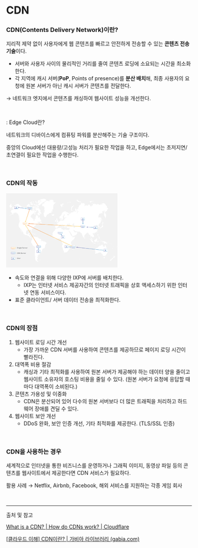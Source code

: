 # CDN

### CDN(Contents Delivery Network)이란?

지리적 제약 없이 사용자에게 웹 콘텐츠를 빠르고 안전하게 전송할 수 있는 **콘텐츠 전송 기술**이다. 

- 서버와 사용자 사이의 물리적인 거리를 줄여 콘텐츠 로딩에 소요되는 시간을 최소화한다.
- 각 지역에 캐시 서버(**PoP**, Points of presence)를 **분산 배치**해, 최종 사용자의 요청에 원본 서버가 아닌 캐시 서버가 콘텐츠를 전달한다.

→ 네트워크 엣지에서 콘텐츠를 캐싱하여 웹사이트 성능을 개선한다.

</br>

: Edge Cloud란?

네트워크의 디바이스에게 컴퓨팅 파워를 분산해주는 기술 구조이다.

중앙의 Cloud에선 대용량/고성능 처리가 필요한 작업을 하고, Edge에서는 초저지연/초연결이 필요한 작업을 수행한다.

</br>

### CDN의 작동

<img src="./imgs/CDN_work.svg" width="60%">

- 속도와 연결을 위해 다양한 IXP에 서버를 배치한다.
    - IXP는 인터넷 서비스 제공자간의 인터넷 트래픽을 상호 액세스하기 위한 인터넷 연동 서비스이다.
- 표준 클라이언트/ 서버 데이터 전송을 최적화한다.

</br>

### CDN의 장점

1. 웹사이트 로딩 시간 개선
    - 가장 가까운 CDN 서버를 사용하여 콘텐츠를 제공하므로 페이지 로딩 시간이 빨라진다.
2. 대역폭 비용 절감
    - 캐싱과 기타 최적화를 사용하여 원본 서버가 제공해야 하는 데이터 양을 줄이고 웹사이트 소유자의 호스팅 비용을 줄일 수 있다. (원본 서버가 요청에 응답할 때마다 대역폭이 소비된다.)
3. 콘텐츠 가용성 및 이중화
    - CDN은 분산되어 있어 다수의 원본 서버보다 더 많은 트래픽을 처리하고 하드웨어 장애를 견딜 수 있다.
4. 웹사이트 보안 개선
    - DDoS 완화, 보안 인증 개선, 기타 최적화를 제공한다. (TLS/SSL 인증)
    

</br>

### CDN을 사용하는 경우

세계적으로 인터넷을 통한 비즈니스를 운영하거나 그래픽 이미지, 동영상 파일 등의 콘텐츠를 웹사이트에서 제공한다면 CDN 서비스가 필요하다.

활용 사례 → Netflix, Airbnb, Facebook, 해외 서비스를 지원하는 각종 게임 회사

</br>

---

출처 및 참고

[What is a CDN? | How do CDNs work? | Cloudflare](https://www.cloudflare.com/ko-kr/learning/cdn/what-is-a-cdn/)

[[클라우드 이해] CDN이란? | 가비아 라이브러리 (gabia.com)](https://library.gabia.com/contents/infrahosting/8985/)
